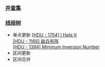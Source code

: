### [并查集](./并查集)
### [线段树](./线段树)
* 单点更新
    [[HDU - 1754] I Hate It](./线段树/单点更新/I_Hate_It.md)  
    [[HDU - 1166] 敌兵布阵](./线段树/单点更新/敌兵布阵.md)  
    [[HDU - 1394] Minimum Inversion Number](./线段树/单点更新/Minimum_Inversion_Number.md)  
* 区间更新
* 区间合并
